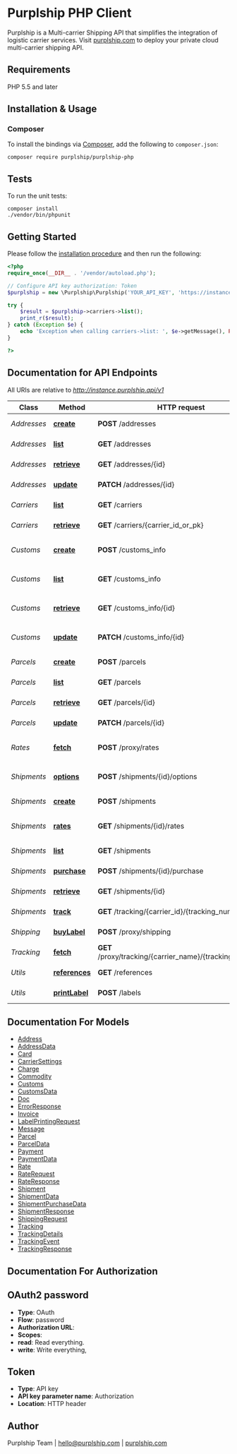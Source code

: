 # Purplship PHP Client

Purplship is a Multi-carrier Shipping API that simplifies the integration of logistic carrier services.
Visit [purplship.com](https://purplship.com) to deploy your private cloud multi-carrier shipping API.

## Requirements

PHP 5.5 and later

## Installation & Usage
### Composer

To install the bindings via [Composer](http://getcomposer.org/), add the following to `composer.json`:

```
composer require purplship/purplship-php
```

## Tests

To run the unit tests:

```
composer install
./vendor/bin/phpunit
```

## Getting Started

Please follow the [installation procedure](#installation--usage) and then run the following:

```php
<?php
require_once(__DIR__ . '/vendor/autoload.php');

// Configure API key authorization: Token
$purplship = new \Purplship\Purplship('YOUR_API_KEY', 'https://instance.purplship.api/v1');

try {
    $result = $purplship->carriers->list();
    print_r($result);
} catch (Exception $e) {
    echo 'Exception when calling carriers->list: ', $e->getMessage(), PHP_EOL;
}

?>
```

## Documentation for API Endpoints

All URIs are relative to *http://instance.purplship.api/v1*

Class | Method | HTTP request | Description
------------ | ------------- | ------------- | -------------
*Addresses* | [**create**](docs/Api/Addresses.md#create) | **POST** /addresses | Create an Address
*Addresses* | [**list**](docs/Api/Addresses.md#list) | **GET** /addresses | List all Addresses
*Addresses* | [**retrieve**](docs/Api/Addresses.md#retrieve) | **GET** /addresses/{id} | Retrieve an Address
*Addresses* | [**update**](docs/Api/Addresses.md#update) | **PATCH** /addresses/{id} | Update an Address
*Carriers* | [**list**](docs/Api/Carriers.md#list) | **GET** /carriers | List all Carriers
*Carriers* | [**retrieve**](docs/Api/Carriers.md#retrieve) | **GET** /carriers/{carrier_id_or_pk} | Retrieve a Carrier
*Customs* | [**create**](docs/Api/Customs.md#create) | **POST** /customs_info | Create a Customs Info
*Customs* | [**list**](docs/Api/Customs.md#list) | **GET** /customs_info | List all Customs Info
*Customs* | [**retrieve**](docs/Api/Customs.md#retrieve) | **GET** /customs_info/{id} | Retrieve a Customs Info
*Customs* | [**update**](docs/Api/Customs.md#update) | **PATCH** /customs_info/{id} | Update a Customs Info
*Parcels* | [**create**](docs/Api/Parcels.md#create) | **POST** /parcels | Create a Parcel
*Parcels* | [**list**](docs/Api/Parcels.md#list) | **GET** /parcels | List all Parcels
*Parcels* | [**retrieve**](docs/Api/Parcels.md#retrieve) | **GET** /parcels/{id} | Retrieve a Parcel
*Parcels* | [**update**](docs/Api/Parcels.md#update) | **PATCH** /parcels/{id} | Update a Parcel
*Rates* | [**fetch**](docs/Api/Rates.md#fetch) | **POST** /proxy/rates | Fetch Shipment Rates
*Shipments* | [**options**](docs/Api/Shipments.md#options) | **POST** /shipments/{id}/options | Add Shipment Options
*Shipments* | [**create**](docs/Api/Shipments.md#create) | **POST** /shipments | Create a Shipment
*Shipments* | [**rates**](docs/Api/Shipments.md#rates) | **GET** /shipments/{id}/rates | Fetch new Shipment Rates
*Shipments* | [**list**](docs/Api/Shipments.md#list) | **GET** /shipments | List all Shipments
*Shipments* | [**purchase**](docs/Api/Shipments.md#purchase) | **POST** /shipments/{id}/purchase | Buy a Shipment
*Shipments* | [**retrieve**](docs/Api/Shipments.md#retrieve) | **GET** /shipments/{id} | Retrieve a Shipment
*Shipments* | [**track**](docs/Api/Shipments.md#track) | **GET** /tracking/{carrier_id}/{tracking_number} | Track a shipment
*Shipping* | [**buyLabel**](docs/Api/Shipping.md#buylabel) | **POST** /proxy/shipping | Submit a Shipment
*Tracking* | [**fetch**](docs/Api/Tracking.md#fetch) | **GET** /proxy/tracking/{carrier_name}/{tracking_number} | Track a Shipment
*Utils* | [**references**](docs/Api/Utils.md#references) | **GET** /references | Get all References
*Utils* | [**printLabel**](docs/Api/Utils.md#printlabel) | **POST** /labels | Print a Label


## Documentation For Models

 - [Address](docs/Model/Address.md)
 - [AddressData](docs/Model/AddressData.md)
 - [Card](docs/Model/Card.md)
 - [CarrierSettings](docs/Model/CarrierSettings.md)
 - [Charge](docs/Model/Charge.md)
 - [Commodity](docs/Model/Commodity.md)
 - [Customs](docs/Model/Customs.md)
 - [CustomsData](docs/Model/CustomsData.md)
 - [Doc](docs/Model/Doc.md)
 - [ErrorResponse](docs/Model/ErrorResponse.md)
 - [Invoice](docs/Model/Invoice.md)
 - [LabelPrintingRequest](docs/Model/LabelPrintingRequest.md)
 - [Message](docs/Model/Message.md)
 - [Parcel](docs/Model/Parcel.md)
 - [ParcelData](docs/Model/ParcelData.md)
 - [Payment](docs/Model/Payment.md)
 - [PaymentData](docs/Model/PaymentData.md)
 - [Rate](docs/Model/Rate.md)
 - [RateRequest](docs/Model/RateRequest.md)
 - [RateResponse](docs/Model/RateResponse.md)
 - [Shipment](docs/Model/Shipment.md)
 - [ShipmentData](docs/Model/ShipmentData.md)
 - [ShipmentPurchaseData](docs/Model/ShipmentPurchaseData.md)
 - [ShipmentResponse](docs/Model/ShipmentResponse.md)
 - [ShippingRequest](docs/Model/ShippingRequest.md)
 - [Tracking](docs/Model/Tracking.md)
 - [TrackingDetails](docs/Model/TrackingDetails.md)
 - [TrackingEvent](docs/Model/TrackingEvent.md)
 - [TrackingResponse](docs/Model/TrackingResponse.md)


## Documentation For Authorization


## OAuth2 password

- **Type**: OAuth
- **Flow**: password
- **Authorization URL**: 
- **Scopes**: 
 - **read**: Read everything.
 - **write**: Write everything,

## Token

- **Type**: API key
- **API key parameter name**: Authorization
- **Location**: HTTP header


## Author

Purplship Team | hello@purplship.com | [purplship.com](https://purplship.com)
